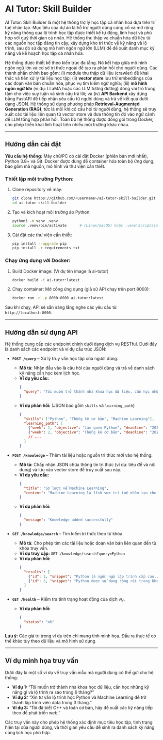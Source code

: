 # AI Tutor: Skill Builder

AI Tutor: Skill Builder là một hệ thống trợ lý học tập cá nhân hoá dựa trên trí tuệ nhân tạo. Mục tiêu của dự án là hỗ trợ người dùng củng cố và mở rộng kỹ năng thông qua lộ trình học tập được thiết kế tự động, linh hoạt và phù hợp với quỹ thời gian cá nhân. Hệ thống thu thập và chuẩn hóa dữ liệu từ các nguồn học tập đáng tin cậy, xây dựng kho tri thức về kỹ năng và lộ trình, sau đó sử dụng mô hình ngôn ngữ lớn (LLM) để đề xuất danh mục kỹ năng và kế hoạch học tập cá nhân hóa.

Hệ thống được thiết kế theo kiến trúc đa tầng. Nó kết hợp giữa mô hình ngôn ngữ lớn và cơ sở tri thức ngoài để tạo ra phản hồi cho người dùng. Các thành phần chính bao gồm: (i) module thu thập dữ liệu (crawler) để khai thác và tiền xử lý tài liệu học tập; (ii) **vector store** lưu trữ embeddings của các đoạn văn bản chuẩn hóa, phục vụ tìm kiếm ngữ nghĩa; (iii) **mô hình ngôn ngữ lớn** (ví dụ: LLaMA hoặc các LLM tương đương) đóng vai trò trung tâm cho việc suy luận và sinh câu trả lời; và (iv) **API Backend** xây dựng bằng FastAPI để tiếp nhận yêu cầu từ người dùng và trả về kết quả dưới dạng JSON. Hệ thống sử dụng phương pháp **Retrieval-Augmented Generation (RAG)**, tức là mỗi khi có câu hỏi từ người dùng, hệ thống sẽ truy xuất các tài liệu liên quan từ vector store và đưa thông tin đó vào ngữ cảnh để LLM tổng hợp phản hồi. Toàn bộ hệ thống được đóng gói trong Docker, cho phép triển khai linh hoạt trên nhiều môi trường khác nhau.

-----

## Hướng dẫn cài đặt

**Yêu cầu hệ thống:** Máy chủ/PC có cài đặt Docker (phiên bản mới nhất), Python 3.8+ và Git. Docker được dùng để container hóa toàn bộ ứng dụng, bao gồm mã nguồn, mô hình và thư viện cần thiết.

### Thiết lập môi trường Python:

1.  Clone repository về máy:

    ```bash
    git clone https://github.com/<username>/ai-tutor-skill-builder.git
    cd ai-tutor-skill-builder
    ```

2.  Tạo và kích hoạt môi trường ảo Python:

    ```bash
    python3 -m venv .venv
    source .venv/bin/activate      # (Linux/macOS) hoặc .venv\Scripts\activate (Windows)
    ```

3.  Cài đặt các thư viện cần thiết:

    ```bash
    pip install --upgrade pip
    pip install -r requirements.txt
    ```

### Chạy ứng dụng với Docker:

1.  Build Docker image: (Ví dụ tên image là ai-tutor)

    ```bash
    docker build -t ai-tutor:latest .
    ```

2.  Chạy container: Mở cổng ứng dụng (giả sử API chạy trên port 8000):

    ```bash
    docker run -d -p 8000:8000 ai-tutor:latest
    ```

Sau khi chạy, API sẽ sẵn sàng lắng nghe các yêu cầu từ `http://localhost:8000`.

-----

## Hướng dẫn sử dụng API

Hệ thống cung cấp các endpoint chính dưới dạng dịch vụ RESTful. Dưới đây là danh sách các endpoint và ví dụ cấu trúc JSON:

  * **`POST /query`** – Xử lý truy vấn học tập của người dùng.

      * **Mô tả:** Nhận đầu vào là câu hỏi của người dùng và trả về danh sách kỹ năng cần học kèm lịch học.
      * **Ví dụ yêu cầu:**
        ```json
        {
          "query": "Tôi muốn trở thành nhà khoa học dữ liệu, cần học những kỹ năng gì và lộ trình thế nào trong 6 tháng?"
        }
        ```
      * **Ví dụ phản hồi:** (JSON bao gồm `skills` và `learning_path`)
        ```json
        {
          "skills": ["Python", "Thống kê cơ bản", "Machine Learning"],
          "learning_path": [
            {"week": 1, "objective": "Làm quen Python", "deadline": "2025-09-01"},
            {"week": 2, "objective": "Thống kê cơ bản", "deadline": "2025-09-08"},
            // ...
          ]
        }
        ```

  * **`POST /knowledge`** – Thêm tài liệu hoặc nguồn tri thức mới vào hệ thống.

      * **Mô tả:** Chấp nhận JSON chứa thông tin tri thức (ví dụ: tiêu đề và nội dung) và lưu vào vector store để truy xuất sau này.
      * **Ví dụ yêu cầu:**
        ```json
        {
          "title": "Sơ lược về Machine Learning",
          "content": "Machine Learning là lĩnh vực trí tuệ nhân tạo cho phép máy tính học từ dữ liệu..."
        }
        ```
      * **Ví dụ phản hồi:**
        ```json
        {
          "message": "Knowledge added successfully"
        }
        ```

  * **`GET /knowledge/search`** – Tìm kiếm tri thức theo từ khóa.

      * **Mô tả:** Cho phép tìm các tài liệu hoặc đoạn văn bản liên quan đến từ khóa truy vấn.
      * **Ví dụ truy cập:** `GET /knowledge/search?query=Python`
      * **Ví dụ phản hồi:**
        ```json
        {
          "results": [
            {"id": 1, "snippet": "Python là ngôn ngữ lập trình cấp cao..."},
            {"id": 5, "snippet": "Python được sử dụng rộng rãi trong khoa học dữ liệu..."}
          ]
        }
        ```

  * **`GET /health`** – Kiểm tra tình trạng hoạt động của dịch vụ.

      * **Ví dụ phản hồi:**
        ```json
        {
          "status": "ok"
        }
        ```

**Lưu ý:** Các giá trị trong ví dụ trên chỉ mang tính minh họa. Đầu ra thực tế có thể khác tùy theo dữ liệu và mô hình sử dụng.

-----

## Ví dụ minh họa truy vấn

Dưới đây là một số ví dụ về truy vấn mẫu mà người dùng có thể gửi cho hệ thống:

  * **Ví dụ 1:** “Tôi muốn trở thành nhà khoa học dữ liệu, cần học những kỹ năng gì và lộ trình ra sao trong 6 tháng?”
  * **Ví dụ 2:** “Xin tư vấn lộ trình học Python và Machine Learning để trở thành lập trình viên data trong 3 tháng.”
  * **Ví dụ 3:** “Tôi đã biết C++ và toán cơ bản, hãy đề xuất các kỹ năng tiếp theo để phát triển web.”

Các truy vấn này cho phép hệ thống xác định mục tiêu học tập, tình trạng hiện tại của người dùng, và thời gian yêu cầu để sinh ra danh sách kỹ năng cùng lịch học phù hợp.
